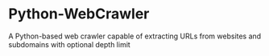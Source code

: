 # Python-WebCrawler
A Python-based web crawler capable of extracting URLs from websites and subdomains with optional depth limit
